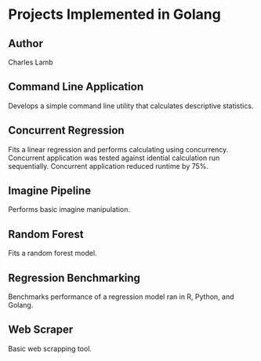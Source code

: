 # Projects Implemented in Golang

## Author

Charles Lamb

## Command Line Application

Develops a simple command line utility that calculates descriptive statistics.

## Concurrent Regression

Fits a linear regression and performs calculating using concurrency.  Concurrent application was tested against idential calculation run sequentially.  Concurrent application reduced runtime by 75%.

## Imagine Pipeline

Performs basic imagine manipulation.

## Random Forest

Fits a random forest model.

## Regression Benchmarking

Benchmarks performance of a regression model ran in R, Python, and Golang.

## Web Scraper

Basic web scrapping tool.

